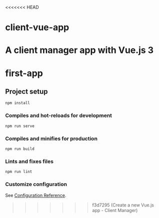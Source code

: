 <<<<<<< HEAD
# client-vue-app
A client manager app with Vue.js 3
=======
# first-app

## Project setup
```
npm install
```

### Compiles and hot-reloads for development
```
npm run serve
```

### Compiles and minifies for production
```
npm run build
```

### Lints and fixes files
```
npm run lint
```

### Customize configuration
See [Configuration Reference](https://cli.vuejs.org/config/).
>>>>>>> f3d7295 (Create a new Vue.js app - Client Manager)
